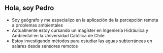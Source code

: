 ## Hola, soy Pedro

- Soy geógrafo y me especializo en la aplicación de la percepción remota a problemas ambientales
- Actualmente estoy cursando un magíster en Ingeniería Hidráulica y Ambiental en la Universidad Católica de Chile
- Estoy investigando métodos para estudiar las aguas subterráneas en salares desde sensores remotos
